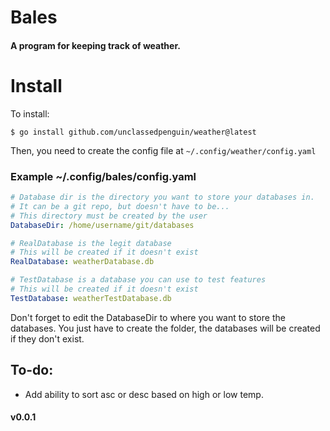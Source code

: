 # Bales
#### A program for keeping track of weather.

# Install

To install:

```shell
$ go install github.com/unclassedpenguin/weather@latest
```

Then, you need to create the config file at `~/.config/weather/config.yaml`

### Example ~/.config/bales/config.yaml

```yaml
# Database dir is the directory you want to store your databases in.
# It can be a git repo, but doesn't have to be...
# This directory must be created by the user
DatabaseDir: /home/username/git/databases

# RealDatabase is the legit database
# This will be created if it doesn't exist
RealDatabase: weatherDatabase.db

# TestDatabase is a database you can use to test features
# This will be created if it doesn't exist
TestDatabase: weatherTestDatabase.db

```

Don't forget to edit the DatabaseDir to where you want to store the databases. You just have to create the folder, the databases will be created if they don't exist.


## To-do:
 
 - Add ability to sort asc or desc based on high or low temp. 

 #### v0.0.1
